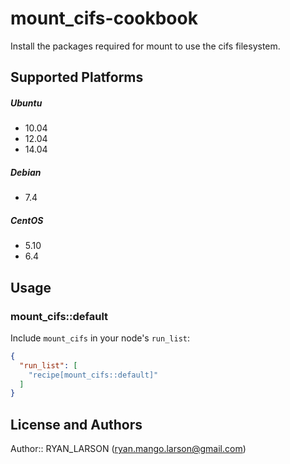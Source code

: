 # mount_cifs-cookbook

Install the packages required for mount to use the cifs filesystem.

## Supported Platforms

##### Ubuntu
* 10.04
* 12.04
* 14.04

##### Debian
* 7.4

##### CentOS
* 5.10
* 6.4

## Usage

### mount_cifs::default

Include `mount_cifs` in your node's `run_list`:

```json
{
  "run_list": [
    "recipe[mount_cifs::default]"
  ]
}
```

## License and Authors

Author:: RYAN_LARSON (<ryan.mango.larson@gmail.com>)
